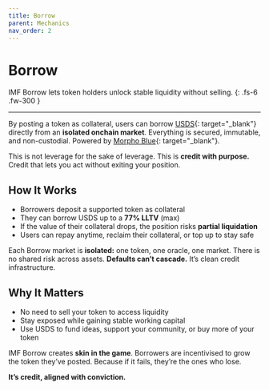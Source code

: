 ```yaml
---
title: Borrow
parent: Mechanics
nav_order: 2
---
```


# Borrow

IMF Borrow lets token holders unlock stable liquidity without selling.
{: .fs-6 .fw-300 }

---

By posting a token as collateral, users can borrow [USDS](https://sky.money){: target="_blank"} directly from an **isolated onchain market**. Everything is secured, immutable, and non-custodial. Powered by [Morpho Blue](https://morpho.org){: target="_blank"}.

This is not leverage for the sake of leverage. This is **credit with purpose.** Credit that lets you act without exiting your position.

## How It Works

- Borrowers deposit a supported token as collateral  
- They can borrow USDS up to a **77% LLTV** (max)  
- If the value of their collateral drops, the position risks **partial liquidation**  
- Users can repay anytime, reclaim their collateral, or top up to stay safe

Each Borrow market is **isolated:** one token, one oracle, one market. There is no shared risk across assets. **Defaults can’t cascade.** It’s clean credit infrastructure.

## Why It Matters

- No need to sell your token to access liquidity  
- Stay exposed while gaining stable working capital  
- Use USDS to fund ideas, support your community, or buy more of your token

IMF Borrow creates **skin in the game**. Borrowers are incentivised to grow the token they’ve posted. Because if it fails, they’re the ones who lose.

**It’s credit, aligned with conviction.**